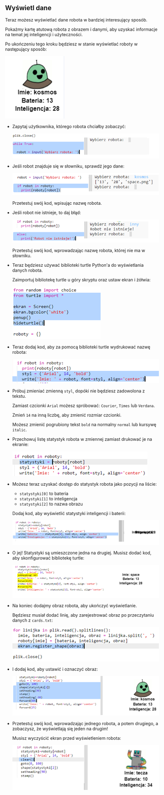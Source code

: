 ## Wyświetl dane

Teraz możesz wyświetlać dane robota w bardziej interesujący sposób.

Pokażmy kartę atutową robota z obrazem i danymi, aby uzyskać informacje na temat jej inteligencji i użyteczności.

Po ukończeniu tego kroku będziesz w stanie wyświetlać roboty w następujący sposób:

![zrzut ekranu](images/robotrumps-example.png)

+ Zapytaj użytkownika, którego robota chciałby zobaczyć:
    
    ![zrzut ekranu](images/robotrumps-choose.png)

+ Jeśli robot znajduje się w słowniku, sprawdź jego dane:
    
    ![zrzut ekranu](images/robotrumps-if.png)
    
    Przetestuj swój kod, wpisując nazwę robota.

+ Jeśli robot nie istnieje, to daj błąd:
    
    ![zrzut ekranu](images/robotrumps-else.png)
    
    Przetestuj swój kod, wprowadzając nazwę robota, której nie ma w słowniku.

+ Teraz będziesz używać biblioteki turtle Python'a do wyświetlania danych robota.
    
    Zaimportuj bibliotekę turtle u góry skryptu oraz ustaw ekran i żółwia:
    
    ![zrzut ekranu](images/robotrumps-turtle.png)

+ Teraz dodaj kod, aby za pomocą biblioteki turtle wydrukować nazwę robota:
    
    ![zrzut ekranu](images/robotrumps-name.png)

+ Próbuj zmieniać zmienną `styl`, dopóki nie będziesz zadowolona z tekstu.
    
    Zamiast czcionki `Arial` możesz spróbować: `Courier`, `Times` lub `Verdana`.
    
    Zmień `14` na inną liczbę, aby zmienić rozmiar czcionki.
    
    Możesz zmienić pogrubiony tekst `bold` na normalny `normal` lub kursywę `italic`.

+ Przechowuj listę statystyk robota w zmiennej zamiast drukować je na ekranie:
    
    ![zrzut ekranu](images/robotrumps-stats.png)

+ Możesz teraz uzyskać dostęp do statystyk robota jako pozycji na liście:
    
    + `statystyki[0]` to bateria
    + `statystyki[1]` to inteligencja
    + `statystyki[2]` to nazwa obrazu
    
    Dodaj kod, aby wyświetlić statystyki inteligencji i baterii:
    
    ![zrzut ekranu](images/robotrumps-stats-2.png)

+ O jej! Statystyki są umieszczone jedna na drugiej. Musisz dodać kod, aby skonfigurować bibliotekę turtle:
    
    ![zrzut ekranu](images/robotrumps-stats-3.png)

+ Na koniec dodajmy obraz robota, aby ukończyć wyświetlanie.
    
    Będziesz musiał dodać linię, aby zarejestrować obraz po przeczytaniu danych z `cards.txt`:
    
    ![zrzut ekranu](images/robotrumps-register.png)

+ I dodaj kod, aby ustawić i oznaczyć obraz:
    
    ![zrzut ekranu](images/robotrumps-image.png)

+ Przetestuj swój kod, wprowadzając jednego robota, a potem drugiego, a zobaczysz, że wyświetlają się jeden na drugim!
    
    Musisz wyczyścić ekran przed wyświetleniem robota:
    
    ![zrzut ekranu](images/robotrumps-clear.png)